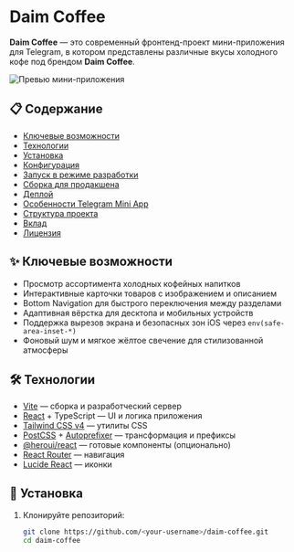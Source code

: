 # Daim Coffee

**Daim Coffee** — это современный фронтенд-проект мини-приложения для Telegram, в котором представлены различные вкусы холодного кофе под брендом **Daim Coffee**.

![Превью мини-приложения](./preview.png)

## 📋 Содержание

- [Ключевые возможности](#-ключевые-возможности)
- [Технологии](#-технологии)
- [Установка](#-установка)
- [Конфигурация](#-конфигурация)
- [Запуск в режиме разработки](#-запуск-в-режиме-разработки)
- [Сборка для продакшена](#-сборка-для-продакшена)
- [Деплой](#-деплой)
- [Особенности Telegram Mini App](#-особенности-telegram-mini-app)
- [Структура проекта](#-структура-проекта)
- [Вклад](#-вклад)
- [Лицензия](#-лицензия)

## ✨ Ключевые возможности

- Просмотр ассортимента холодных кофейных напитков  
- Интерактивные карточки товаров с изображением и описанием  
- Bottom Navigation для быстрого переключения между разделами  
- Адаптивная вёрстка для десктопа и мобильных устройств  
- Поддержка вырезов экрана и безопасных зон iOS через `env(safe-area-inset-*)`  
- Фоновый шум и мягкое жёлтое свечение для стилизованной атмосферы  

## 🛠 Технологии

- [Vite](https://vitejs.dev/) — сборка и разработческий сервер  
- [React](https://react.dev/) + TypeScript — UI и логика приложения  
- [Tailwind CSS v4](https://tailwindcss.com/) — утилиты CSS  
- [PostCSS](https://postcss.org/) + [Autoprefixer](https://github.com/postcss/autoprefixer) — трансформация и префиксы  
- [@heroui/react](https://github.com/hero-ui) — готовые компоненты (опционально)  
- [React Router](https://reactrouter.com/) — навигация  
- [Lucide React](https://lucide.dev/) — иконки  

## 🚀 Установка

1. Клонируйте репозиторий:
   ```bash
   git clone https://github.com/<your-username>/daim-coffee.git
   cd daim-coffee
